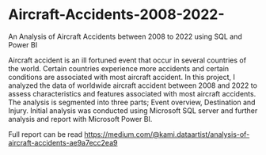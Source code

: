 # Aircraft-Accidents-2008-2022-
An Analysis of Aircraft Accidents between 2008 to 2022 using SQL and Power BI


Aircraft accident is an ill fortuned event that occur in several countries of the world. Certain countries experience more accidents and certain conditions are associated with most aircraft accident. In this project, I analyzed the data of worldwide aircraft accident between 2008 and 2022 to assess characteristics and features associated with most aircraft accidents. The analysis is segmented into three parts; Event overview, Destination and Injury. Initial analysis was conducted using Microsoft SQL server and further analysis and report with Microsoft Power BI. 

Full report can be read https://medium.com/@kami.dataartist/analysis-of-aircraft-accidents-ae9a7ecc2ea9
